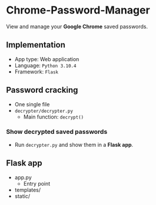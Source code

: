 # Chrome-Password-Manager
View and manage your **Google Chrome** saved passwords.

## Implementation
- App type: Web application
- Language: `Python 3.10.4`
- Framework: `Flask`

## Password cracking
- One single file
- `decrypter/decrypter.py`
    - Main function: `decrypt()`

### Show decrypted saved passwords
- Run `decrypter.py` and show them in a **Flask app**.

## Flask app
- app.py
    - Entry point
- templates/
- static/